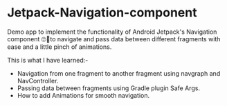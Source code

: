 # Jetpack-Navigation-component

Demo app to implement the functionality of Android Jetpack's Navigation component 🙄🥱to navigate and pass data between different fragments with ease and a little pinch of animations.

This is what I have learned:-
* Navigation from one fragment to another fragment using navgraph and NavController.
* Passing data between fragments using Gradle plugin Safe Args.
* How to add Animations for smooth navigation.
